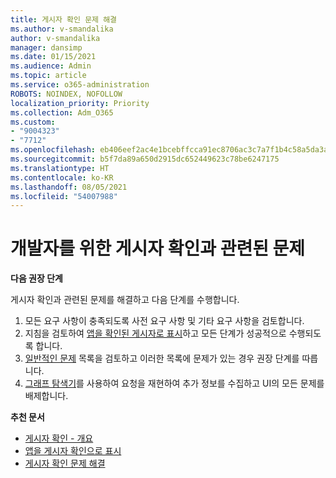 ```yaml
---
title: 게시자 확인 문제 해결
ms.author: v-smandalika
author: v-smandalika
manager: dansimp
ms.date: 01/15/2021
ms.audience: Admin
ms.topic: article
ms.service: o365-administration
ROBOTS: NOINDEX, NOFOLLOW
localization_priority: Priority
ms.collection: Adm_O365
ms.custom:
- "9004323"
- "7712"
ms.openlocfilehash: eb406eef2ac4e1bcebffcca91ec8706ac3c7a7f1b4c58a5da3a4e386b55700fb
ms.sourcegitcommit: b5f7da89a650d2915dc652449623c78be6247175
ms.translationtype: HT
ms.contentlocale: ko-KR
ms.lasthandoff: 08/05/2021
ms.locfileid: "54007988"
---
```

# <a name="issues-related-to-publisher-verification-for-developers"></a>개발자를 위한 게시자 확인과 관련된 문제

**다음 권장 단계** 

게시자 확인과 관련된 문제를 해결하고 다음 단계를 수행합니다.

1. 모든 요구 사항이 충족되도록 사전 요구 사항 및 기타 요구 사항을 검토합니다.
2. 지침을 검토하여 [앱을 확인된 게시자로 표시](https://docs.microsoft.com/azure/active-directory/develop/mark-app-as-publisher-verified)하고 모든 단계가 성공적으로 수행되도록 합니다.
3. [일반적인 문제](https://docs.microsoft.com/azure/active-directory/develop/troubleshoot-publisher-verification#common-issues) 목록을 검토하고 이러한 목록에 문제가 있는 경우 권장 단계를 따릅니다.
4. [그래프 탐색기](https://docs.microsoft.com/azure/active-directory/develop/troubleshoot-publisher-verification#making-microsoft-graph-api-calls)를 사용하여 요청을 재현하여 추가 정보를 수집하고 UI의 모든 문제를 배제합니다.

**추천 문서**

- [게시자 확인 - 개요](https://docs.microsoft.com/azure/active-directory/develop/publisher-verification-overview) 
- [앱을 게시자 확인으로 표시](https://docs.microsoft.com/azure/active-directory/develop/mark-app-as-publisher-verified) 
- [게시자 확인 문제 해결](https://docs.microsoft.com/azure/active-directory/develop/troubleshoot-publisher-verification)

